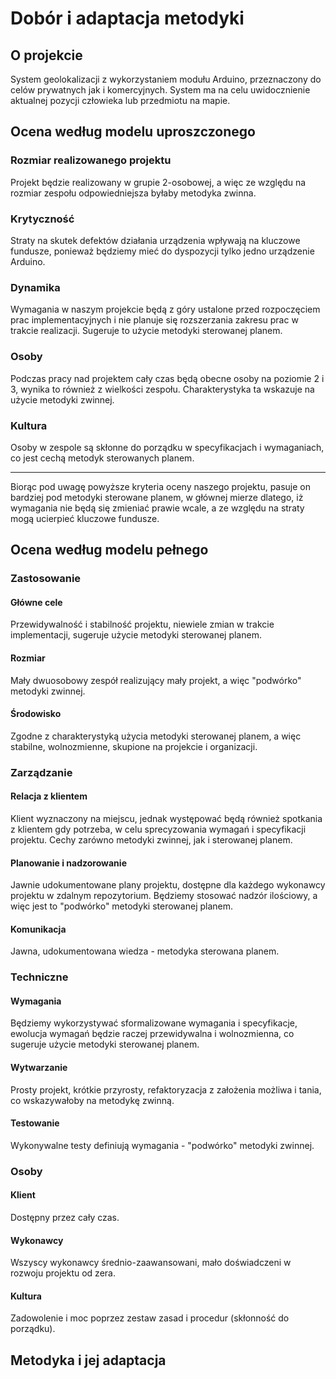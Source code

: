 # Dobór i adaptacja metodyki

## O projekcie

System geolokalizacji z wykorzystaniem modułu Arduino, przeznaczony do celów prywatnych jak i komercyjnych. System ma na celu uwidocznienie aktualnej pozycji człowieka lub przedmiotu na mapie.

## Ocena według modelu uproszczonego

### Rozmiar realizowanego projektu

Projekt będzie realizowany w grupie 2-osobowej, a więc ze względu na rozmiar zespołu odpowiedniejsza byłaby metodyka zwinna.

### Krytyczność

Straty na skutek defektów działania urządzenia wpływają na kluczowe fundusze, ponieważ będziemy mieć do dyspozycji tylko jedno urządzenie Arduino.

### Dynamika

Wymagania w naszym projekcie będą z góry ustalone przed rozpoczęciem prac implementacyjnych i nie planuje się rozszerzania zakresu prac w trakcie realizacji. Sugeruje to użycie metodyki sterowanej planem.

### Osoby 
Podczas pracy nad projektem cały czas będą obecne osoby na poziomie 2 i 3, wynika to również z wielkości zespołu. Charakterystyka ta wskazuje na użycie metodyki zwinnej.

### Kultura

Osoby w zespole są skłonne do porządku w specyfikacjach i wymaganiach, co jest cechą metodyk sterowanych planem.

---
Biorąc pod uwagę powyższe kryteria oceny naszego projektu, pasuje on bardziej pod metodyki sterowane planem, w głównej mierze dlatego, iż wymagania nie będą się zmieniać prawie wcale, a ze względu na straty mogą ucierpieć kluczowe fundusze. 

## Ocena według modelu pełnego

### Zastosowanie

#### Główne cele
Przewidywalność i stabilność projektu, niewiele zmian w trakcie implementacji, sugeruje użycie metodyki sterowanej planem.

#### Rozmiar
Mały dwuosobowy zespół realizujący mały projekt, a więc "podwórko" metodyki zwinnej.

####  Środowisko
Zgodne z charakterystyką użycia metodyki sterowanej planem, a więc stabilne, wolnozmienne, skupione na projekcie i organizacji.

### Zarządzanie

#### Relacja z klientem
Klient wyznaczony na miejscu, jednak występować będą również spotkania z klientem gdy potrzeba, w celu sprecyzowania wymagań i specyfikacji projektu. 
Cechy zarówno metodyki zwinnej, jak i sterowanej planem.

#### Planowanie i nadzorowanie
Jawnie udokumentowane plany projektu, dostępne dla każdego wykonawcy projektu w zdalnym repozytorium. Będziemy stosować nadzór ilościowy, a więc jest to "podwórko" metodyki sterowanej planem.

#### Komunikacja
Jawna, udokumentowana wiedza - metodyka sterowana planem.

### Techniczne

#### Wymagania
Będziemy wykorzystywać sformalizowane wymagania i specyfikacje, ewolucja wymagań będzie raczej przewidywalna i wolnozmienna, co sugeruje użycie metodyki sterowanej planem.

#### Wytwarzanie
Prosty projekt, krótkie przyrosty, refaktoryzacja z założenia możliwa i tania, co wskazywałoby na metodykę zwinną.

#### Testowanie
Wykonywalne testy definiują wymagania - "podwórko" metodyki zwinnej.

### Osoby

#### Klient
Dostępny przez cały czas.
#### Wykonawcy 
Wszyscy wykonawcy średnio-zaawansowani, mało doświadczeni w rozwoju projektu od zera.

#### Kultura
Zadowolenie i moc poprzez zestaw zasad i procedur (skłonność do porządku).

## Metodyka i jej adaptacja
<!--stackedit_data:
eyJoaXN0b3J5IjpbODA4MTQzMzk0LDMwMjUzMTI5Niw2MTQ2Mz
M1MTUsLTE1Mzk1NTI0NjgsLTE1MjUxMzQ2MzcsMjExMTkxNjY3
MiwtMTQ2NDUyNDY2NSwtMTU5NDAzNDgwMCwyMjUzOTI1NjYsMT
c0MzA0NjYxNiwtMzE3ODY2ODEsLTExNjc3NzY0LC0xOTM2Nzg5
MjY2LDk5OTQ1MTQsLTg2NDM4Mzc4Ml19
-->